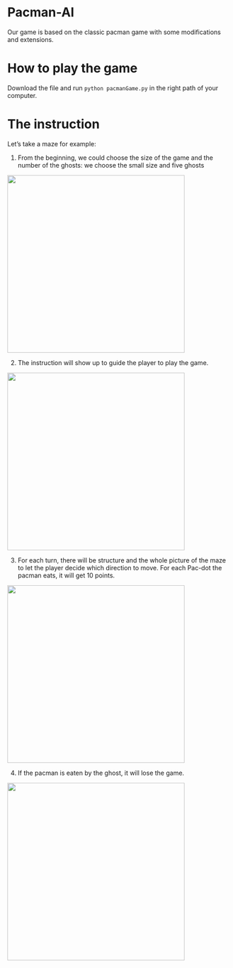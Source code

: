 # Pacman-AI

Our game is based on the classic pacman game with some modifications and extensions. 

# How to play the game
Download the file and run `python pacmanGame.py` in the right path of your computer. 

# The instruction
Let’s take a maze for example:
1. From the beginning, we could choose the size of the game and the number of the ghosts: we choose the small size and five ghosts
<img src="https://tva1.sinaimg.cn/large/0081Kckwly1gk5cg4h9noj30dk04j74r.jpg" width="400">


2. The instruction will show up to guide the player to play the game.
<img src="https://tva1.sinaimg.cn/large/0081Kckwly1gk5cgm316kj31020la75t.jpg" width="400">

3. For each turn, there will be structure and the whole picture of the maze to let the player decide which direction to move. For each Pac-dot the pacman eats, it will get 10 points.
<img src="https://tva1.sinaimg.cn/large/0081Kckwly1gk5ch4x2qkj30rc0j8q3w.jpg" width="400">

4. If the pacman is eaten by the ghost, it will lose the game.
<img src="https://tva1.sinaimg.cn/large/0081Kckwly1gk5che2064j30s80pc405.jpg" width="400">

